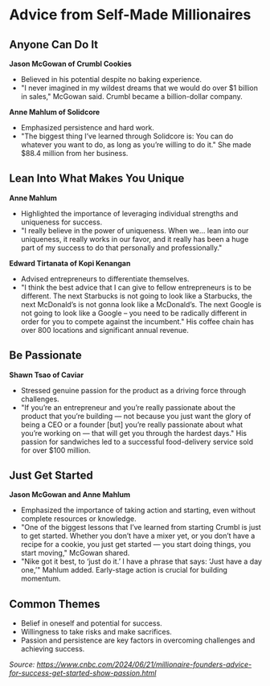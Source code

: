# Advice from Self-Made Millionaires

## Anyone Can Do It
**Jason McGowan of Crumbl Cookies**
- Believed in his potential despite no baking experience.
- "I never imagined in my wildest dreams that we would do over $1 billion in sales," McGowan said. Crumbl became a billion-dollar company.

**Anne Mahlum of Solidcore**
- Emphasized persistence and hard work.
- "The biggest thing I’ve learned through Solidcore is: You can do whatever you want to do, as long as you’re willing to do it." She made $88.4 million from her business.

## Lean Into What Makes You Unique
**Anne Mahlum**
- Highlighted the importance of leveraging individual strengths and uniqueness for success.
- "I really believe in the power of uniqueness. When we... lean into our uniqueness, it really works in our favor, and it really has been a huge part of my success to do that personally and professionally."

**Edward Tirtanata of Kopi Kenangan**
- Advised entrepreneurs to differentiate themselves.
- "I think the best advice that I can give to fellow entrepreneurs is to be different. The next Starbucks is not going to look like a Starbucks, the next McDonald’s is not gonna look like a McDonald’s. The next Google is not going to look like a Google – you need to be radically different in order for you to compete against the incumbent." His coffee chain has over 800 locations and significant annual revenue.

## Be Passionate
**Shawn Tsao of Caviar**
- Stressed genuine passion for the product as a driving force through challenges.
- "If you’re an entrepreneur and you’re really passionate about the product that you’re building — not because you just want the glory of being a CEO or a founder [but] you’re really passionate about what you’re working on — that will get you through the hardest days." His passion for sandwiches led to a successful food-delivery service sold for over $100 million.

## Just Get Started
**Jason McGowan and Anne Mahlum**
- Emphasized the importance of taking action and starting, even without complete resources or knowledge.
- "One of the biggest lessons that I’ve learned from starting Crumbl is just to get started. Whether you don’t have a mixer yet, or you don’t have a recipe for a cookie, you just get started — you start doing things, you start moving," McGowan shared.
- "Nike got it best, to ‘just do it.’ I have a phrase that says: ‘Just have a day one,’" Mahlum added. Early-stage action is crucial for building momentum.

## Common Themes
- Belief in oneself and potential for success.
- Willingness to take risks and make sacrifices.
- Passion and persistence are key factors in overcoming challenges and achieving success.

_Source: https://www.cnbc.com/2024/06/21/millionaire-founders-advice-for-success-get-started-show-passion.html_
